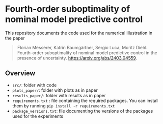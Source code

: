 # Fourth-order suboptimality of nominal model predictive control

This repository documents the code used for the numerical illustration in the paper

> Florian Messerer, Katrin Baumgärtner, Sergio Luca, Moritz Diehl. Fourth-order suboptimality of nominal model predictive control in the presence of uncertainty. https://arxiv.org/abs/2403.04559. 

## Overview

* `src/`: folder with code
* `plots_paper/`: folder with plots as in paper
* `results_paper/`: folder with results as in paper
* `requirements.txt` : file containing the required packages. You can install them by running `pip install -r requirements.txt`
* `package_versions.txt`: file documenting the versions of the packages used for the experiments

